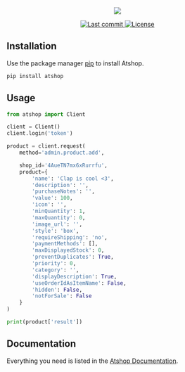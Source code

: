 <div align="center">
    <img src="https://i.imgur.com/1FOB2JF.png"/>
    <p>
      <a href="https://github.com/iclapcheeks/Atshop/pulse">
        <img alt="Last commit" src="https://img.shields.io/github/last-commit/iclapcheeks/Stelix"/>
      </a>
      <a href="https://github.com/iclapcheeks/Atshop/blob/main/LICENSE">
        <img src="https://img.shields.io/github/license/iclapcheeks/Atshop?style=flat-square&logo=GNU&label=License" alt="License">
      </a>
    </p>
</div>

## Installation

Use the package manager [pip](https://pip.pypa.io/en/stable/) to install Atshop.

```bash
pip install atshop
```

## Usage
```python
from atshop import Client

client = Client()
client.login('token')

product = client.request(
    method='admin.product.add',

    shop_id='4AueTN7mx6xRurrfu',
    product={
        'name': 'Clap is cool <3',
        'description': '',
        'purchaseNotes': '',
        'value': 100,
        'icon': '',
        'minQuantity': 1,
        'maxQuantity': 0,
        'image_url': '',
        'style': 'box',
        'requireShipping': 'no',
        'paymentMethods': [],
        'maxDisplayedStock': 0,
        'preventDuplicates': True,
        'priority': 0,
        'category': '',
        'displayDescription': True,
        'useOrderIdAsItemName': False,
        'hidden': False,
        'notForSale': False
    }
)

print(product['result'])
```

## Documentation

Everything you need is listed in the [Atshop Documentation](https://docs.atshop.io/).
